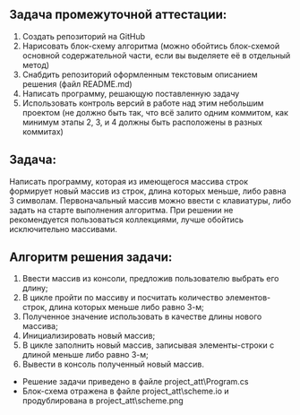 ## Задача промежуточной аттестации: 
1. Создать репозиторий на GitHub
2. Нарисовать блок-схему алгоритма (можно обойтись блок-схемой основной содержательной части, если вы выделяете её в отдельный метод)
3. Снабдить репозиторий оформленным текстовым описанием решения (файл README.md)
4. Написать программу, решающую поставленную задачу
5. Использовать контроль версий в работе над этим небольшим проектом (не должно быть так, что всё залито одним коммитом, как минимум этапы 2, 3, и 4 должны быть расположены в разных коммитах)

## Задача: 
Написать программу, которая из имеющегося массива строк формирует новый массив из строк, длина которых меньше, либо равна 3 символам. Первоначальный массив можно ввести с клавиатуры, либо задать на старте выполнения алгоритма. При решении не рекомендуется пользоваться коллекциями, лучше обойтись исключительно массивами.
  
## Алгоритм решения задачи:  
1. Ввести массив из консоли, предложив пользователю выбрать его длину;
2. В цикле пройти по массиву и посчитать количество элементов-строк, длина которых меньше либо равно 3-м;
3. Полученное значение использовать в качестве длины нового массива;
4. Инициализировать новый массив; 
5. В цикле заполнить новый массив, записывая элементы-строки с длиной меньше либо равно 3-м;
6. Вывести в консоль полученный новый массив.

* Решение задачи приведено в файле project_att\Program.cs
* Блок-схема отражена в файле project_att\scheme.io и продублирована в project_att\scheme.png 
